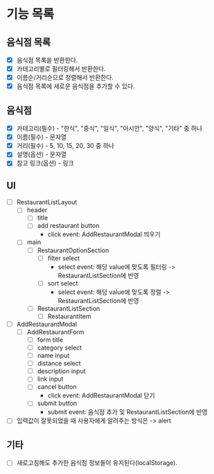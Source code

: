 # 기능 목록

## 음식점 목록

- [x] 음식점 목록을 반환한다.
- [x] 카테고리별로 필터링해서 반환한다.
- [x] 이름순/거리순으로 정렬해서 반환한다.
- [x] 음식점 목록에 새로운 음식점을 추가할 수 있다.

## 음식점

- [x] 카테고리(필수) - "한식", "중식", "일식", "아시안", "양식", "기타" 중 하나
- [x] 이름(필수) - 문자열
- [x] 거리(필수) - 5, 10, 15, 20, 30 중 하나
- [x] 설명(옵션) - 문자열
- [x] 참고 링크(옵션) - 링크

## UI

- [ ] RestaurantListLayout
  - [ ] header
    - [ ] title
    - [ ] add restaurant button
      - click event: AddRestaurantModal 띄우기
  - [ ] main
    - [ ] RestaurantOptionSection
      - [ ] filter select
        - select event: 해당 value에 맞도록 필터링 -> RestaurantListSection에 반영
      - [ ] sort select
        - select event: 해당 value에 맞도록 정렬 -> RestaurantListSection에 반영
    - [ ] RestaurantListSection
      - [ ] RestaurantItem
- [ ] AddRestaurantModal
  - [ ] AddRestaurantForm
    - [ ] form title
    - [ ] category select
    - [ ] name input
    - [ ] distance select
    - [ ] description input
    - [ ] link input
    - [ ] cancel button
      - click event: AddRestaurantModal 닫기
    - [ ] submit button
      - submit event: 음식점 추가 및 RestaurantListSection에 반영
- [ ] 입력값이 잘못되었을 때 사용자에게 알려주는 방식은 -> alert

## 기타

- [ ] 새로고침해도 추가한 음식점 정보들이 유지된다(localStorage).

